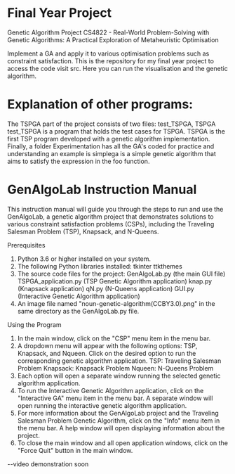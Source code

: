 # Final Year Project

Genetic Algorithm Project
CS4822 - Real-World Problem-Solving with Genetic Algorithms: A Practical Exploration of Metaheuristic Optimisation

Implement a GA and apply it to various optimisation problems such as constraint satisfaction.
This is the repository for my final year project to access the code visit src. Here you can run the visualisation and the genetic algorithm.

# Explanation of other programs:
The TSPGA part of the project consists of two files: test_TSPGA, TSPGA 
test_TSPGA is a program that holds the test cases for TSPGA. 
TSPGA is the first TSP program developed with a genetic algorithm implementation. 
Finally, a folder Experimentation has all the GA's coded for practice and understanding an example is simplega is a simple genetic algorithm that aims to satisfy the expression in the foo function.


# GenAlgoLab Instruction Manual

This instruction manual will guide you through the steps to run and use the GenAlgoLab, a genetic algorithm project that demonstrates solutions to various constraint satisfaction problems (CSPs), including the Traveling Salesman Problem (TSP), Knapsack, and N-Queens.

Prerequisites
1. Python 3.6 or higher installed on your system.
2. The following Python libraries installed:
    tkinter
    ttkthemes
3. The source code files for the project:
    GenAlgoLab.py (the main GUI file)
    TSPGA_application.py (TSP Genetic Algorithm application)
    knap.py (Knapsack application)
    qN.py (N-Queens application)
    GUI.py (Interactive Genetic Algorithm application)
4. An image file named "noun-genetic-algorithm(CCBY3.0).png" in the same directory as the GenAlgoLab.py file.

Using the Program
1. In the main window, click on the "CSP" menu item in the menu bar.
2. A dropdown menu will appear with the following options: TSP, Knapsack, and Nqueen. Click on the desired option to run the corresponding genetic algorithm application.
    TSP: Traveling Salesman Problem
    Knapsack: Knapsack Problem
    Nqueen: N-Queens Problem
3. Each option will open a separate window running the selected genetic algorithm application.
4. To run the Interactive Genetic Algorithm application, click on the "Interactive GA" menu item in the menu bar. A separate window will open running the interactive genetic algorithm application.
5. For more information about the GenAlgoLab project and the Traveling Salesman Problem Genetic Algorithm, click on the "Info" menu item in the menu bar. A help window will open displaying information about the project.
6. To close the main window and all open application windows, click on the "Force Quit" button in the main window.

--video demonstration soon

